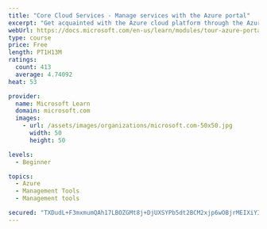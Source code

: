 ```yaml
---
title: "Core Cloud Services - Manage services with the Azure portal"
excerpt: "Get acquainted with the Azure cloud platform through the Azure portal, where you create and manage all of your Azure resources."
webUrl: https://docs.microsoft.com/en-us/learn/modules/tour-azure-portal/
type: course
price: Free
length: PT1H13M
ratings:
  count: 413
  average: 4.74092
heat: 53

provider:
  name: Microsoft Learn
  domain: microsoft.com
  images:
    - url: /assets/images/organizations/microsoft.com-50x50.jpg
      width: 50
      height: 50

levels:
  - Beginner

topics:
  - Azure
  - Management Tools
  - Management tools

secured: "TXDudL+F3mxmumQAh17LBOZGMt8j+DjUXSYPb5dt2BCM2xjp6wOBjrMEIXiYI/8bOdHlGC/Piz69zVMfW7C6Zom3OGd563lTWk+UBH3ITWcg7s9bD5WrOc+1IWepKsyOwt2wc4a83hY4KAXLCREDEjD8KL8l2brLlgvaT2YZtDmdCtCeqHNUN93Amh/7gT40Z27p0j/zFiZRpbOIa6kz2yvrrmX1iqX/mQ5QFeJKZyVIufkoMp0jU4gq3/sUrD+pfwUEnS1BXtqkcJdEGanWqpObTKqmytN8ePrqPdntzNaxHwUmCw8VrkRDHDZ5yqrkHai+GuiHFa3HetmfXVy6+HMkiJx0amYs1NgtfnJFGN9EMwx2yNNmRp3i2h0kAJc9IUIhKsZq2axO8GZyNbDAKaMqX2BGEedRsl8qF2+rVfc=;wExm1VcD6l+7i7QtAAvNLw=="
---
```


